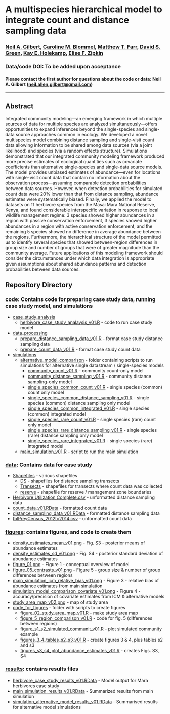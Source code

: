 # A multispecies hierarchical model to integrate count and distance sampling data

### [Neil A. Gilbert](https://gilbertecology.com), [Caroline M. Blommel](https://www.researchgate.net/profile/Caroline-Blommel), [Matthew T. Farr](https://farrmt.github.io/), [David S. Green](https://scholar.google.com/citations?user=zZf1ct0AAAAJ), [Kay E. Holekamp](https://www.holekamplab.org/), [Elise F. Zipkin](https://zipkinlab.org/)

### Data/code DOI: To be added upon acceptance

#### Please contact the first author for questions about the code or data: Neil A. Gilbert (neil.allen.gilbert@gmail.com)
__________________________________________________________________________________________________________________________________________

## Abstract

Integrated community modeling—an emerging framework in which multiple sources of data for multiple species are analyzed simultaneously—offers opportunities to expand inferences beyond the single-species and single-data source approaches common in ecology. We developed a novel multispecies model combining distance sampling and single-visit count data allowing information to be shared among data sources (via a joint likelihood) and species (via a random effects structure). Simulations demonstrated that our integrated community modeling framework produced more precise estimates of ecological quantities such as covariate coefficients than alternative single-species and single-data source models. The model provides unbiased estimates of abundance—even for locations with single-visit count data that contain no information about the observation process—assuming comparable detection probabilities between data sources. However, when detection probabilities for simulated count data were 20% lower than that from distance sampling, abundance estimates were systematically biased. Finally, we applied the model to datasets on 11 herbivore species from the Masai Mara National Reserve, Kenya, and found considerable interspecific variation in response to local wildlife management regime: 3 species showed higher abundances in a region with passive conservation enforcement, 3 species showed higher abundances in a region with active conservation enforcement, and the remaining 5 species showed no difference in average abundance between the regions. Furthermore, the hierarchical structure of the model permitted us to identify several species that showed between-region differences in group size and number of groups that were of greater magnitude than the community average. Future applications of this modeling framework should consider the circumstances under which data integration is appropriate given assumptions about shared abundance patterns and detection probabilities between data sources.

## Repository Directory

### [code](./code): Contains code for preparing case study data, running case study model, and simulations
*  [case_study_analysis](./code/case_study_analysis)
   * [herbivore_case_study_analaysis_v01.R](./code/case_study_analysis/herbivore_case_study_analysis_v01.R) - code to run case study model
*  [data_processing](./code/data_processing)
   * [prepare_distance_sampling_data_v01.R](./code/data_processing/prepare_distance_sampling_data_v01.R) - format case study distance sampling data
   * [prepare_count_data_v01.R](./code/data_processing/prepare_count_data_v01.R) - format case study count data
* [simulations](./code/simulations)
   * [alternative_model_comparison](./code/simulations/alternative_model_comparison) - folder containing scripts to run simulations for alternative single datastream / single-species models
      * [community_count_v01.R](./code/simulations/alternative_model_comparison/community_count_v01.R) - community count-only model
      * [community_distance_sampling_v01.R](./code/simulations/alternative_model_comparison/community_distance_sampling_v01.R) - community distance sampling-only model
      * [single_species_common_count_v01.R](./code/simulations/alternative_model_comparison/single_species_common_count_v01.R) - single species (common) count only model
      * [single_species_common_distance_sampling_v01.R](./code/simulations/alternative_model_comparison/single_species_common_distance_sampling_v01.R) - single species (common) distance sampling only model
      * [single_species_common_integrated_v01.R](./code/simulations/alternative_model_comparison/single_species_common_integrated_v01.R) - single species (common) integrated model
      * [single_species_rare_count_v01.R](./code/simulations/alternative_model_comparison/single_species_rare_count_v01.R) - single species (rare) count only model
      * [single_species_rare_distance_sampling_v01.R](./code/simulations/alternative_model_comparison/single_species_common_distance_sampling_v01.R) - single species (rare) distance sampling only model
      * [single_species_rare_integrated_v01.R](./code/simulations/alternative_model_comparison/single_species_rare_integrated_v01.R) - single species (rare) integrated model
   * [main_simulation_v01.R](./code/simulations/main_simulation_v01.R) - script to run the main simulation

### [data](./data): Contains data for case study
* [Shapefiles](./data/Shapefiles) - various shapefiles
  * [DS](./data/Shapefiles/DS) - shapefiles for distance sampling transects
  * [Transects](./data/Shapefiles/Transects) - shapefiles for transects where count data was collected
  * [reserve](./data/Shapefiles/reserve) - shapefile for reserve / management zone boundaries
* [Herbivore Utilization Complete.csv](./data/Herbivore%20Utilization%20Complete.csv) - unformatted distance sampling data
* [count_data_v01.RData](./data/count_data_v01.RData) - formatted count data
* [distance_sampling_data_v01.RData](./data/distance_smapling_data_v01.RData) - formatted distance sampling data
* [tblPreyCensus_2012to2014.csv](./data/tblPreyCensus_2012to2014.csv) - unformatted count data 

### [figures](./figures): contains figures, and code to create them
* [density_estimates_mean_v01.png](./figures/density_estimates_mean_v01.png) - Fig. S3 - posterior means of abundance estimates
* [density_estimates_sd_v01.png](./figures/density_estimates_sd_v01.png) - Fig. S4 - posterior standard deviation of abundance estimates
* [figure_01.png](./figures/figure_01.png) - Figure 1 - conceptual overview of model
* [figure_05_contrasts_v01.png](./figures/figure_05_contrasts_v01.png) - Figure 5 - group size & number of group differences between regions
* [main_simulation_icm_relative_bias_v01.png](./figures/main_simulation_icm_relative_bias_v01.png) - Figure 3 - relative bias of abundance estimates from main simulation
* [simulation_model_comparison_covariate_v01.png](./figures/simulation_model_comparison_covariate_v01.png) - Figure 4 - accuracy/precision of covariate estimates from ICM & alternative models
* [study_area_map_v02.png](./figures/study_area_map_v02.png) - map of study area
* [code_for_figures](./figures/code_for_figures) - folder with scripts to create figures
   * [figure_02_study_area_map_v01.R](./figures/code_for_figures/figure_02_study_area_map_v01.R) - make study area map
   * [figure_5_region_comparison_v01.R](./figures/code_for_figures/figure_5_region_comparison_v01.R) - code for fig. 5 (differences between regions)
   * [figure_s1_s2_simulated_communit_v01.R](./figures/code_for_figures/figure_s1_s2_simulated_communit_v01.R) - plot simulated community example 
   * [figures_3_4_tables_s2_s3_v01.R](./figures/code_for_figures/figures_3_4_tables_s2_s3_v01.R) - create figures 3 & 4, plus tables s2 and s3
   * [figures_s3_s4_plot_abundance_estimates_v01.R](./figures/code_for_figures/figures_s3_s4_plot_abundance_estimates_v01.R) - creates Figs. S3, S4
   
### [results](./results): contains results files
* [herbivore_case_study_results_v01.RData](./results/herbivore_case_study_results_v01.RData) - Model output for Mara herbivores case study
* [main_simulation_results_v01.RData](./results/main_simulation_results_v01.RData) - Summarized results from main simulation
* [simulation_alternative_model_results_v01.RData](./results/simulation_alternative_model_results_v01.RData) - Summarised results for alternative model simulations

